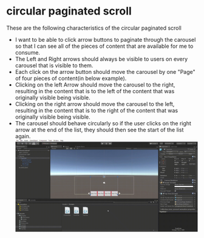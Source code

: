 # circular paginated scroll
These are the following characteristics of the circular paginated scroll 
- I want to be able to click arrow buttons to paginate through the carousel so that I can see all of the pieces of content that are available for me to consume. 
- The Left and Right arrows should always be visible to users on every carousel that is visible to them. 
- Each click on the arrow button should move the carousel by one "Page" of four pieces of content(in below example). 
- Clicking on the left Arrow should move the carousel to the right, resulting in the content that is to the left of the content that was originally visible being visible. 
- Clicking on the right arrow should move the carousel to the left, resulting in the content that is to the right of the content that was originally visible being visible.
- The carousel should behave circularly so if the user clicks on the right arrow at the end of the list, they should then see the start of the list again.
![](https://github.com/ashdeepupadhyay/Circular-Scroll-Unity/blob/master/gif/Unity-2017.4.8f1-_64bit_-fixedcontent.gif)
  
